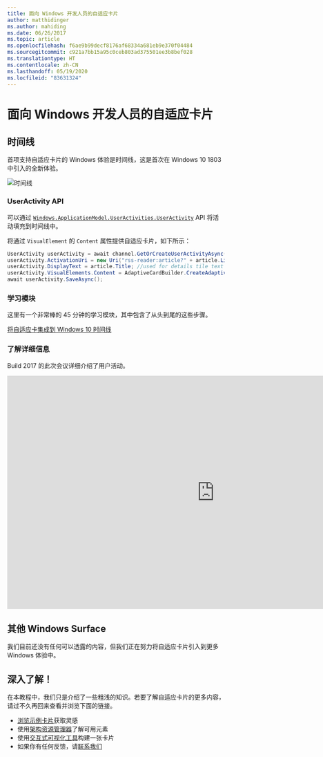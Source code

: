 ```yaml
---
title: 面向 Windows 开发人员的自适应卡片
author: matthidinger
ms.author: mahiding
ms.date: 06/26/2017
ms.topic: article
ms.openlocfilehash: f6ae9b99decf8176af68334a681eb9e370f04484
ms.sourcegitcommit: c921a7bb15a95c0ceb803ad375501ee3b8bef028
ms.translationtype: HT
ms.contentlocale: zh-CN
ms.lasthandoff: 05/19/2020
ms.locfileid: "83631324"
---
```

# <a name="adaptive-cards-for-windows-developers"></a>面向 Windows 开发人员的自适应卡片

## <a name="timeline"></a>时间线

首项支持自适应卡片的 Windows 体验是时间线，这是首次在 Windows 10 1803 中引入的全新体验。 

![时间线](media/windows/timeline.png)

### <a name="useractivity-api"></a>UserActivity API

可以通过 [`Windows.ApplicationModel.UserActivities.UserActivity`](https://docs.microsoft.com/uwp/api/windows.applicationmodel.useractivities.useractivity) API 将活动填充到时间线中。

将通过 `VisualElement` 的 `Content` 属性提供自适应卡片，如下所示：

```csharp
UserActivity userActivity = await channel.GetOrCreateUserActivityAsync(activityId, new HostName("contoso.com"));
userActivity.ActivationUri = new Uri("rss-reader:article?" + article.Link);
userActivity.DisplayText = article.Title; //used for details tile text
userActivity.VisualElements.Content = AdaptiveCardBuilder.CreateAdaptiveCardFromJson(jsonString);
await userActivity.SaveAsync();
```

### <a name="learning-module"></a>学习模块

这里有一个非常棒的 45 分钟的学习模块，其中包含了从头到尾的这些步骤。

[将自适应卡集成到 Windows 10 时间线](https://docs.microsoft.com/learn/modules/integrate-app-into-windows-10-timeline/)

### <a name="learn-more"></a>了解详细信息

Build 2017 的此次会议详细介绍了用户活动。

<iframe src="https://channel9.msdn.com/Events/Build/2017/B8108/player" width="960" height="540" allowFullScreen frameBorder="0"></iframe>

## <a name="other-windows-surfaces"></a>其他 Windows Surface
我们目前还没有任何可以透露的内容，但我们正在努力将自适应卡片引入到更多 Windows 体验中。

## <a name="dive-in"></a>深入了解！

在本教程中，我们只是介绍了一些粗浅的知识。若要了解自适应卡片的更多内容，请过不久再回来查看并浏览下面的链接。

* [浏览示例卡片](http://adaptivecards.io/samples/)获取灵感
* 使用[架构资源管理器](http://adaptivecards.io/explorer)了解可用元素
* 使用[交互式可视化工具](http://adaptivecards.io/visualizer/index.html?hostApp=Skype)构建一张卡片
* 如果你有任何反馈，请[联系我们](http://adaptivecards.io/connect)
